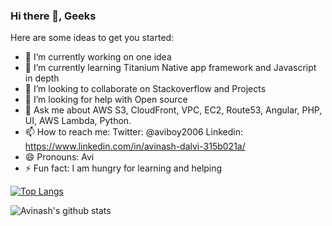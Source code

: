 ### Hi there 👋, Geeks 

Here are some ideas to get you started:

- 🔭 I’m currently working on one idea 
- 🌱 I’m currently learning Titanium Native app framework and Javascript in depth
- 👯 I’m looking to collaborate on Stackoverflow and Projects
- 🤔 I’m looking for help with Open source
- 💬 Ask me about AWS S3, CloudFront, VPC, EC2, Route53, Angular, PHP, UI, AWS Lambda, Python.
- 📫 How to reach me: Twitter: @aviboy2006 Linkedin: https://www.linkedin.com/in/avinash-dalvi-315b021a/
- 😄 Pronouns: Avi
- ⚡ Fun fact: I am hungry for learning and helping

[![Top Langs](https://github-readme-stats.vercel.app/api/top-langs/?username=aviboy2006)](https://github.com/anuraghazra/github-readme-stats)

![Avinash's github stats](https://github-readme-stats.vercel.app/api?username=aviboy2006&show_icons=true)
